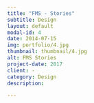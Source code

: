 ```yaml
---
title: "FMS - Stories"
subtitle: Design
layout: default
modal-id: 4
date: 2014-07-15
img: portfolio/4.jpg
thumbnail: thumbnail/4.jpg
alt: FMS Stories
project-date: 2017
client: -
category: Design
description:

---
```

